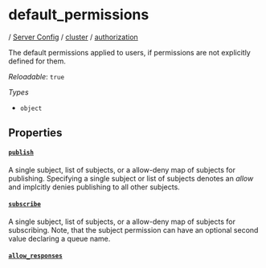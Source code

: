 # default_permissions

/ [Server Config](/ref/config/index.md) / [cluster](/ref/config/cluster/index.md) / [authorization](/ref/config/cluster/authorization/index.md) 

The default permissions applied to users, if permissions are
not explicitly defined for them.

*Reloadable*: `true`

*Types*

- `object`


## Properties

#### [`publish`](/ref/config/cluster/authorization/default_permissions/publish/index.md)

A single subject, list of subjects, or a allow-deny map of
subjects for publishing. Specifying a single subject or list
of subjects denotes an *allow* and implcitly denies publishing
to all other subjects.

#### [`subscribe`](/ref/config/cluster/authorization/default_permissions/subscribe/index.md)

A single subject, list of subjects, or a allow-deny map of
subjects for subscribing. Note, that the subject permission can
have an optional second value declaring a queue name.

#### [`allow_responses`](/ref/config/cluster/authorization/default_permissions/allow_responses/index.md)



